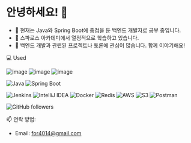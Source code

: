 # 안녕하세요! 👋

- 🌱 현재는 Java와 Spring Boot에 중점을 둔 백엔드 개발자로 공부 중입니다.
- 🔭 스파로스 아카데미에서 열정적으로 학습하고 있습니다.
- 👥 백엔드 개발과 관련된 프로젝트나 토론에 관심이 많습니다. 함께 이야기해요!

  
   
💻 Used  
 
![image](https://github.com/Ahnyongju/Ahnyongju/assets/129583887/1a1ba1f1-29d7-4871-b2bb-cc99e467fc92)
![image](https://github.com/Ahnyongju/Ahnyongju/assets/129583887/9725466b-362d-4ab6-9475-5f5c101f17c7)
![image](https://github.com/Ahnyongju/Ahnyongju/assets/129583887/c5f983e1-4244-4412-a1d5-67dd2a88783d)

![Java](https://img.shields.io/badge/-Java-red?logo=java&logoColor=white)
![Spring Boot](https://img.shields.io/badge/-Spring_Boot-6DB33F?logo=spring-boot&logoColor=white)

![Jenkins](https://img.shields.io/badge/-Jenkins-D24939?logo=jenkins&logoColor=white)
![IntelliJ IDEA](https://img.shields.io/badge/-IntelliJ_IDEA-000000?logo=intellij-idea&logoColor=white)
![Docker](https://img.shields.io/badge/-Docker-2496ED?logo=docker&logoColor=white)
![Redis](https://img.shields.io/badge/-Redis-DC382D?logo=redis&logoColor=white)
![AWS](https://img.shields.io/badge/-AWS-232F3E?logo=amazon-aws&logoColor=white)
![S3](https://img.shields.io/badge/-S3-569A31?logo=amazon-s3&logoColor=white)
![Postman](https://img.shields.io/badge/-Postman-FF6C37?logo=postman&logoColor=white)

![GitHub followers](https://img.shields.io/github/followers/Ahnyongju?label=Follow&style=social)



📫 연락 방법: 

- Email: for4014@gmail.com

     
